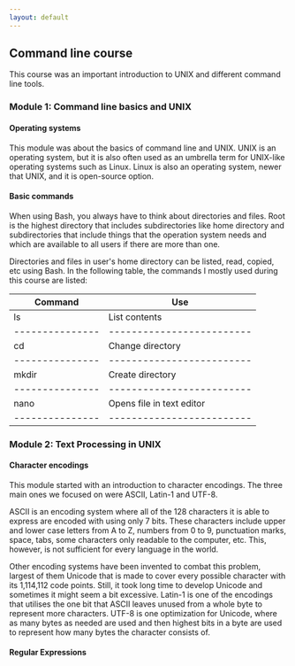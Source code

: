 ```yaml
---
layout: default
---
```


## Command line course

This course was an important introduction to UNIX and different command line tools.

### Module 1: Command line basics and UNIX

#### Operating systems

This module was about the basics of command line and UNIX. UNIX is an operating system, but it is also often used as an umbrella term for UNIX-like operating systems such as Linux. Linux is also an operating system, newer that UNIX, and it is open-source option. 

#### Basic commands

When using Bash, you always have to think about directories and files. Root is the highest directory that includes subdirectories like home directory and subdirectories that include things that the operation system needs and which are available to all users if there are more than one.

Directories and files in user's home directory can be listed, read, copied, etc using Bash. In the following table, the commands I mostly used during this course are listed:

|Command        |Use                      |
|---------------|-------------------------|
|ls             |List contents            |
|---------------|-------------------------|
|cd             |Change directory         |
|---------------|-------------------------|
|mkdir          |Create directory         |
|---------------|-------------------------|
|nano           |Opens file in text editor|
|---------------|-------------------------|

### Module 2: Text Processing in UNIX

#### Character encodings

This module started with an introduction to character encodings. The three main ones we focused on were ASCII, Latin-1 and UTF-8.

ASCII is an encoding system where all of the 128 characters it is able to express are encoded with using only 7 bits. These characters include upper and lower case letters from A to Z, numbers from 0 to 9, punctuation marks, space, tabs, some characters only readable to the computer, etc. This, however, is not sufficient for every language in the world. 

Other encoding systems have been invented to combat this problem, largest of them Unicode that is made to cover every possible character with its 1,114,112 code points. Still, it took long time to develop Unicode and sometimes it might seem a bit excessive. Latin-1 is one of the encodings that utilises the one bit that ASCII leaves unused from a whole byte to represent more characters. UTF-8 is one optimization for Unicode, where as many bytes as needed are used and then highest bits in a byte are used to represent how many bytes the character consists of.

#### Regular Expressions
